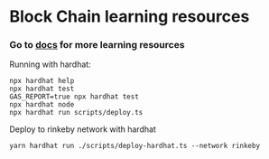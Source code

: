 # Block Chain learning resources

### Go to [docs](./docs) for more learning resources

Running with hardhat:

```shell
npx hardhat help
npx hardhat test
GAS_REPORT=true npx hardhat test
npx hardhat node
npx hardhat run scripts/deploy.ts
```

Deploy to rinkeby network with hardhat

```shell
yarn hardhat run ./scripts/deploy-hardhat.ts --network rinkeby
```